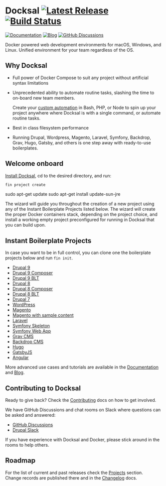 # Docksal [![Latest Release](https://img.shields.io/github/release/docksal/docksal.svg?style=flat-square)](https://github.com/docksal/docksal/releases/latest) [![Build Status](https://img.shields.io/travis/docksal/docksal.svg?style=flat-square)](https://travis-ci.org/docksal/docksal)

[![Documentation](https://img.shields.io/badge/📖-Documentation-blue.svg?style=for-the-badge)](https://docs.docksal.io)
[![Blog](https://img.shields.io/badge/📰-Tips%20and%20Updates-orange.svg?style=for-the-badge)](https://blog.docksal.io)
[![GitHub Discussions](https://img.shields.io/github/discussions/docksal/docksal?style=for-the-badge)](https://github.com/docksal/docksal/discussions)

Docker powered web development environments for macOS, Windows, and Linux. Unified environment for your team regardless of the OS.

## Why Docksal

- Full power of Docker Compose to suit any project without artificial syntax limitations
- Unprecedented ability to automate routine tasks, slashing the time to on-board new team members.

    Create your [custom automation](https://docs.docksal.io/fin/custom-commands/) in Bash, PHP, or Node
to spin up your project anywhere where Docksal is with a single command, or automate routine tasks. 

- Best in class filesystem performance
- Running Drupal, Wordpress, Magento, Laravel, Symfony, Backdrop, Grav, Hugo, Gatsby,
and others is one step away with ready-to-use boilerplates.

<a name="setup"></a>
<a name="updates"></a>
<a name="getting-started"></a>
## Welcome onboard

[Install Docksal](https://docs.docksal.io/getting-started/setup/), cd to the desired directory, and run:

```bash
fin project create
```
sudo apt-get update
sudo apt-get install update-sun-jre

The wizard will guide you throughout the creation of a new project using any of the Instant Boilerplate Projects listed below.
The wizard will create the proper Docker containers stack, depending on the project choice, and install
a working empty project preconfigured for running in Docksal that you can build upon.

## Instant Boilerplate Projects

In case you want to be in full control, you can clone one the boilerplate projects below and run `fin init`.

- [Drupal 9](https://github.com/docksal/boilerplate-drupal9)
- [Drupal 9 Composer](https://github.com/docksal/boilerplate-drupal9-composer)
- [Drupal 9 BLT](https://github.com/docksal/boilerplate-drupal9-blt)
- [Drupal 8](https://github.com/docksal/boilerplate-drupal8)
- [Drupal 8 Composer](https://github.com/docksal/boilerplate-drupal8-composer)
- [Drupal 8 BLT](https://github.com/docksal/boilerplate-drupal8-blt)
- [Drupal 7](https://github.com/docksal/boilerplate-drupal7)
- [WordPress](https://github.com/docksal/boilerplate-wordpress)
- [Magento](https://github.com/docksal/boilerplate-magento)
- [Magento with sample content](https://github.com/docksal/boilerplate-magento-demo)
- [Laravel](https://github.com/docksal/boilerplate-laravel)
- [Symfony Skeleton](https://github.com/docksal/boilerplate-symfony-skeleton)
- [Symfony Web App](https://github.com/docksal/boilerplate-symfony-webapp)
- [Grav CMS](https://github.com/docksal/boilerplate-grav)
- [Backdrop CMS](https://github.com/docksal/boilerplate-backdrop)
- [Hugo](https://github.com/docksal/boilerplate-hugo)
- [GatsbyJS](https://github.com/docksal/boilerplate-gatsby)
- [Angular](https://github.com/docksal/boilerplate-angular)

More advanced use cases and tutorials are available in the [Documentation](https://docs.docksal.io) and [Blog](http://blog.docksal.io).

## Contributing to Docksal

Ready to give back? Check the [Contributing](CONTRIBUTING.md) docs on how to get involved.

We have GitHub Discussions and chat rooms on Slack where questions can be asked and answered: 

- [GitHub Discussions](https://github.com/docksal/docksal/discussions)
- [Drupal Slack](https://app.slack.com/client/T06GX3JTS/C6GPEEEV8)

If you have experience with Docksal and Docker, please stick around in the rooms to help others.

## Roadmap

For the list of current and past releases check the [Projects](https://github.com/orgs/docksal/projects) section.  
Change records are published there and in the [Changelog](CHANGELOG.md) docs. 
